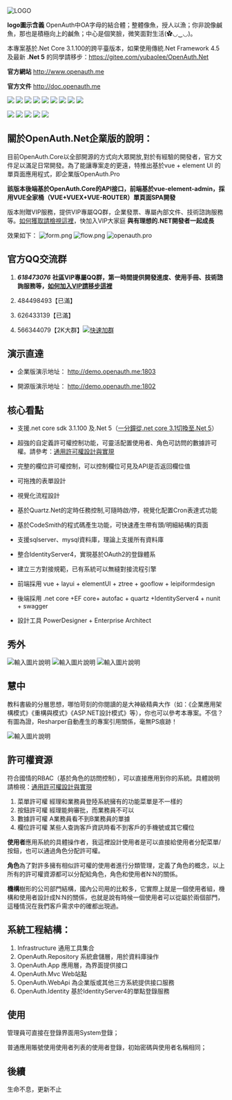 ![LOGO](https://images.gitee.com/uploads/images/2020/0420/002145_bdea42ff_362401.png "logo.png")

**logo圖示含義** OpenAuth中OA字母的結合體；整體像魚，授人以漁；你非說像鹹魚，那也是積極向上的鹹魚；中心是個笑臉，微笑面對生活(✿◡‿◡)。

本專案基於.Net Core 3.1.100的跨平臺版本，如果使用傳統.Net Framework 4.5及最新 **.Net 5** 的同學請移步：https://gitee.com/yubaolee/OpenAuth.Net

**官方網站** http://www.openauth.me

**官方文件**  http://doc.openauth.me 

![](https://img.shields.io/badge/release-2.0-blue)
![](https://img.shields.io/badge/.net%20core-3.1.100-blue)
![](https://img.shields.io/badge/IdentityServer4-3.0.1-blue)
![](https://img.shields.io/badge/quartz-3.0.7-blue)
![](https://img.shields.io/badge/Autofac-5.1.2-blue)
![](https://img.shields.io/badge/NUnit-3.12-blue)
![](https://img.shields.io/badge/SwaggerUI-OAS%203.0-blue)
![](https://img.shields.io/badge/Moq-4.13-blue)
![](https://img.shields.io/badge/log4net-2.0.8-blue)

![](https://img.shields.io/badge/vue-2.6.10-brightgreen)
![](https://img.shields.io/badge/element--ui-2.10.1-brightgreen)
![](https://img.shields.io/badge/node-%3E%3D4.0-brightgreen)
![](https://img.shields.io/badge/npm-3.0.0-brightgreen)
![](https://img.shields.io/badge/layui-2.5.6-brightgreen)



## 關於OpenAuth.Net企業版的說明：

目前OpenAuth.Core以全部開源的方式向大眾開放,對於有經驗的開發者，官方文件足以滿足日常開發。為了能讓專案走的更遠，特推出基於vue + element UI 的單頁面應用程式，即企業版OpenAuth.Pro

**該版本後端基於OpenAuth.Core的API接口，前端基於vue-element-admin，採用VUE全家桶（VUE+VUEX+VUE-ROUTER）單頁面SPA開發**

版本附贈VIP服務，提供VIP專屬QQ群，企業發票、專屬內部文件、技術諮詢服務等。[如何獲取請檢視這裡](http://openauth.me/question/detail.html?id=a2be2d61-7fcb-4df8-8be2-9f296c22a89c)，快加入VIP大家庭 **與有理想的.NET開發者一起成長**

效果如下：
![](https://images.gitee.com/uploads/images/2021/0128/224913_6bda2388_362401.png "form.png")
![](https://images.gitee.com/uploads/images/2021/0128/225024_57595ce9_362401.png "flow.png")
![openauth.pro](http://demo.openauth.me:8887/upload_files/200420211433125.gif "企業版效果圖")

## 官方QQ交流群  

1. ***618473076*** **社區VIP專屬QQ群，第一時間提供開發進度、使用手冊、技術諮詢服務等，[如何加入VIP請移步這裡](http://openauth.me/question/detail.html?id=a2be2d61-7fcb-4df8-8be2-9f296c22a89c)**

1. 484498493【已滿】

1. 626433139【已滿】

1. 566344079【2K大群】[![快速加群](https://img.shields.io/badge/qq%E7%BE%A4-566344079-blue.svg)](http://shang.qq.com/wpa/qunwpa?idkey=aa850ac69f1f43ab4be39ecddd6030a937e9236d95966a707fcb667491049fdc)


## 演示直達

* 企業版演示地址： http://demo.openauth.me:1803

* 開源版演示地址： http://demo.openauth.me:1802

## 核心看點

* 支援.net core sdk 3.1.100 及.Net 5（[一分鐘從.net core 3.1切換至.Net 5](https://www.cnblogs.com/yubaolee/p/Net3ToNet5.html)）

* 超強的自定義許可權控制功能，可靈活配置使用者、角色可訪問的數據許可權。請參考：[通用許可權設計與實現](https://www.cnblogs.com/yubaolee/p/DataPrivilege.html)

* 完整的欄位許可權控制，可以控制欄位可見及API是否返回欄位值

* 可拖拽的表單設計  

* 視覺化流程設計  

* 基於Quartz.Net的定時任務控制,可隨時啟/停，視覺化配置Cron表達式功能

* 基於CodeSmith的程式碼產生功能，可快速產生帶有頭/明細結構的頁面

* 支援sqlserver、mysql資料庫，理論上支援所有資料庫

* 整合IdentityServer4，實現基於OAuth2的登錄體系

* 建立三方對接規範，已有系統可以無縫對接流程引擎

* 前端採用 vue + layui + elementUI + ztree + gooflow + leipiformdesign

* 後端採用 .net core +EF core+ autofac + quartz +IdentityServer4 + nunit + swagger

* 設計工具 PowerDesigner + Enterprise Architect

## 秀外

![輸入圖片說明](http://demo.openauth.me:8887/upload_files/200414221432025.png "表單設計")
![輸入圖片說明](https://gitee.com/uploads/images/2018/0328/173337_6e017075_362401.png "表單設計")
![輸入圖片說明](https://gitee.com/uploads/images/2018/0328/150758_26ef9d61_362401.png "流程設計")

## 慧中

教科書級的分層思想，哪怕苛刻的你閱讀的是大神級精典大作（如：《企業應用架構模式》《重構與模式》《ASP.NET設計模式》等），你也可以參考本專案。不信？有圖為證，Resharper自動產生的專案引用關係，毫無PS痕跡！

![輸入圖片說明](https://gitee.com/uploads/images/2015/1113/233705_271ecb3a_362401.jpeg "在這裡輸入圖片標題")

## 許可權資源

符合國情的RBAC（基於角色的訪問控制），可以直接應用到你的系統。具體說明請檢視：[通用許可權設計與實現](https://www.cnblogs.com/yubaolee/p/DataPrivilege.html)

1. 菜單許可權  經理和業務員登陸系統擁有的功能菜單是不一樣的
2. 按鈕許可權  經理能夠審批，而業務員不可以
3. 數據許可權  A業務員看不到B業務員的單據
4. 欄位許可權  某些人查詢客戶資訊時看不到客戶的手機號或其它欄位

**使用者**應用系統的具體操作者，我這裡設計使用者是可以直接給使用者分配菜單/按鈕，也可以通過角色分配許可權。

**角色**為了對許多擁有相似許可權的使用者進行分類管理，定義了角色的概念，以上所有的許可權資源都可以分配給角色，角色和使用者N:N的關係。

**機構**樹形的公司部門結構，國內公司用的比較多，它實際上就是一個使用者組，機構和使用者設計成N:N的關係，也就是說有時候一個使用者可以從屬於兩個部門，這種情況在我們客戶需求中的確都出現過。

## 系統工程結構：
1. Infrastructure 通用工具集合
1. OpenAuth.Repository 系統倉儲層，用於資料庫操作
1. OpenAuth.App 應用層，為界面提供接口
1. OpenAuth.Mvc Web站點
1. OpenAuth.WebApi 為企業版或其他三方系統提供接口服務
1. OpenAuth.Identity 基於IdentityServer4的單點登錄服務

## 使用
管理員可直接在登錄界面用System登錄；

普通應用賬號使用使用者列表的使用者登錄，初始密碼與使用者名稱相同；

## 後續
生命不息，更新不止


